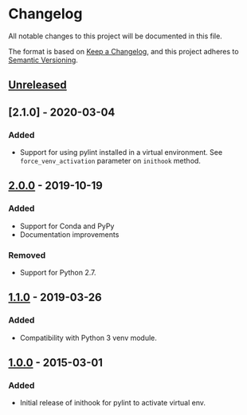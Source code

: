 # Changelog
All notable changes to this project will be documented in this file.

The format is based on [Keep a Changelog](https://keepachangelog.com/en/1.0.0/),
and this project adheres to [Semantic Versioning](https://semver.org/spec/v2.0.0.html).


## [Unreleased]

## [2.1.0] - 2020-03-04
### Added
- Support for using pylint installed in a virtual environment.
See `force_venv_activation` parameter on `inithook` method.

## [2.0.0] - 2019-10-19
### Added
- Support for Conda and PyPy
- Documentation improvements

### Removed
- Support for Python 2.7.


## [1.1.0] - 2019-03-26
### Added
- Compatibility with Python 3 venv module.


## [1.0.0] - 2015-03-01
### Added
- Initial release of inithook for pylint to activate virtual env.


[Unreleased]: https://github.com/jgosmann/pylint-venv/compare/v2.0.0...HEAD
[2.0.0]: https://github.com/jgosmann/pylint-venv/compare/v1.1.0...v2.0.0
[1.1.0]: https://github.com/jgosmann/pylint-venv/compare/v1.0.0...v1.1.0
[1.0.0]: https://github.com/jgosmann/pylint-venv/releases/tag/v1.0.0
